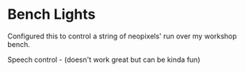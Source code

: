 # Bench Lights

Configured this to control a string of neopixels' run over my workshop bench.

Speech control - (doesn't work great but can be kinda fun)
